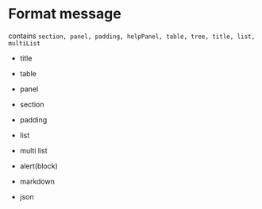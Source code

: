 # Format message 

contains `section, panel, padding, helpPanel, table, tree, title, list, multiList`

- title
- table
- panel
- section
- padding
- list
- multi list
- alert(block)

- markdown
- json
